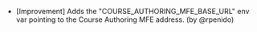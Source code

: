 - [Improvement] Adds the "COURSE_AUTHORING_MFE_BASE_URL" env var pointing to the Course Authoring MFE address. (by @rpenido)
